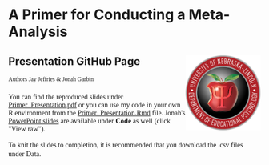 # A Primer for Conducting a Meta-Analysis
## Presentation GitHub Page <img align="right" width="150" height="150" src="https://github.com/jjeffries13/MM-SR/blob/main/Images/Screen%20Shot%202021-10-19%20at%2010.20.44%20AM.png?raw=true">
<font face = "Times New Roman"> <sup> Authors Jay Jeffries & Jonah Garbin </sup> 

You can find the reproduced slides under [Primer_Presentation.pdf](https://github.com/jjeffries13/MA-Primer-Presentation/blob/main/Code/Primer_Presentation.pdf) or you can use my code in your own R environment from the [Primer_Presentation.Rmd](https://github.com/jjeffries13/MA-Primer-Presentation/blob/main/Code/Primer_Presentation.Rmd) file. Jonah's [PowerPoint slides](https://github.com/jjeffries13/MA-Primer-Presentation/blob/main/Code/Faking%20Meta%20Analysis%20Presentation.pptx) are available under **Code** as well (click "View raw").

To knit the slides to completion, it is recommended that you download the .csv files under Data. </font>
